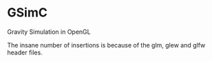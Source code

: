 # GSimC
Gravity Simulation in OpenGL

The insane number of insertions is because of the glm, glew and glfw header files.

